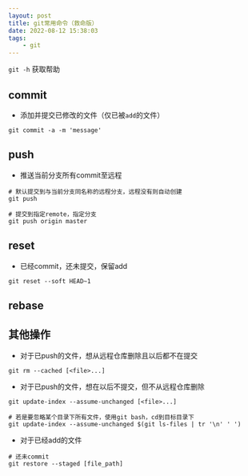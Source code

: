 ```yaml
---
layout: post
title: git常用命令（救命版）
date: 2022-08-12 15:38:03
tags: 
	- git
---
```


`git -h` 获取帮助

## commit
* 添加并提交已修改的文件（仅已被`add`的文件）
``` shell
git commit -a -m 'message'
```

## push
* 推送当前分支所有commit至远程
``` shell
# 默认提交到与当前分支同名称的远程分支，远程没有则自动创建
git push

# 提交到指定remote，指定分支
git push origin master
```

## reset
* 已经commit，还未提交，保留add
``` shell
git reset --soft HEAD~1
```

## rebase


## 其他操作
* 对于已push的文件，想从远程仓库删除且以后都不在提交
``` shell
git rm --cached [<file>...]
```

* 对于已push的文件，想在以后不提交，但不从远程仓库删除
``` shell
git update-index --assume-unchanged [<file>...]

# 若是要忽略某个目录下所有文件，使用git bash，cd到目标目录下
git update-index --assume-unchanged $(git ls-files | tr '\n' ' ')
```

* 对于已经add的文件
``` shell
# 还未commit
git restore --staged [file_path]
```